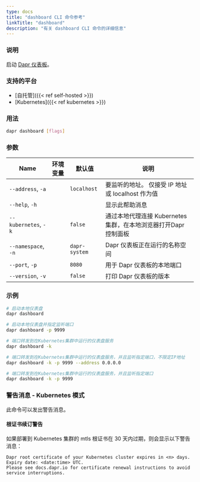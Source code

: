 ```yaml
---
type: docs
title: "dashboard CLI 命令参考"
linkTitle: "dashboard"
description: "有关 dashboard CLI 命令的详细信息"
---
```


### 说明

启动 [Dapr 仪表板](https://github.com/dapr/dashboard)。

### 支持的平台

- [自托管]({{< ref self-hosted >}})
- [Kubernetes]({{< ref kubernetes >}})

### 用法

```bash
dapr dashboard [flags]
```

### 参数

| Name                 | 环境变量 | 默认值           | 说明                                       |
| -------------------- | ---- | ------------- | ---------------------------------------- |
| `--address`, `-a`    |      | `localhost`   | 要监听的地址。 仅接受 IP 地址或 localhost 作为值         |
| `--help`, `-h`       |      |               | 显示此帮助消息                                  |
| `--kubernetes`, `-k` |      | `false`       | 通过本地代理连接 Kubernetes 集群，在本地浏览器打开Dapr 控制面板 |
| `--namespace`, `-n`  |      | `dapr-system` | Dapr 仪表板正在运行的名称空间                        |
| `--port`, `-p`       |      | `8080`        | 用于 Dapr 仪表板的本地端口                         |
| `--version`, `-v`    |      | `false`       | 打印 Dapr 仪表板的版本                           |

### 示例

```bash
# 启动本地仪表盘
dapr dashboard

# 启动本地仪表盘并指定监听端口
dapr dashboard -p 9999

# 端口转发到在Kubernetes集群中运行的仪表盘服务
dapr dashboard -k

# 端口转发到在Kubernetes集群中运行的仪表盘服务，并且监听指定端口，不限定IP地址
dapr dashboard -k -p 9999 --address 0.0.0.0

# 端口转发到在Kubernetes集群中运行的仪表盘服务，并且监听指定端口
dapr dashboard -k -p 9999
```
### 警告消息 - Kubernetes 模式
此命令可以发出警告消息。

#### 根证书续订警告
如果部署到 Kubernetes 集群的 mtls 根证书在 30 天内过期，则会显示以下警告消息：

```
Dapr root certificate of your Kubernetes cluster expires in <n> days. Expiry date: <date:time> UTC. 
Please see docs.dapr.io for certificate renewal instructions to avoid service interruptions.
```